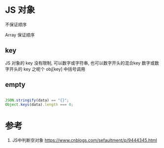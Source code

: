 # JS 对象

不保证顺序

Array 保证顺序

## key

JS 对象的 key 没有限制, 可以数字或字符串, 也可以数字开头的混合key
数字或数字开头的 key 之呢个  obj[key]  中括号调用

## empty

```js

JSON.stringify(data) == "{}";
Object.keys(data).length === 0;

```

# 参考
1. JS中判断空对象
https://www.cnblogs.com/sefaultment/p/9444345.html